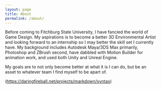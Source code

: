 ```yaml
---
layout: page
title: About
permalink: /about/
---
```


 Before coming to Fitchburg State University, I have fancied the world
of Game Design.  My aspirations is to become a better 3D Environmental Artist and looking forward to an internship so I may better the skill set I currently have.  My background includes Autodesk Maya/3DS Max primarily, Photoshop and ZBrush second, have dabbled with Motion Builder for animation work, and used both Unity and Unreal Engine.

   My goals are to not only become better at what it is I can do, but be
an asset to whatever team I find myself to be apart of.

(https://daringfireball.net/projects/markdown/syntax)
